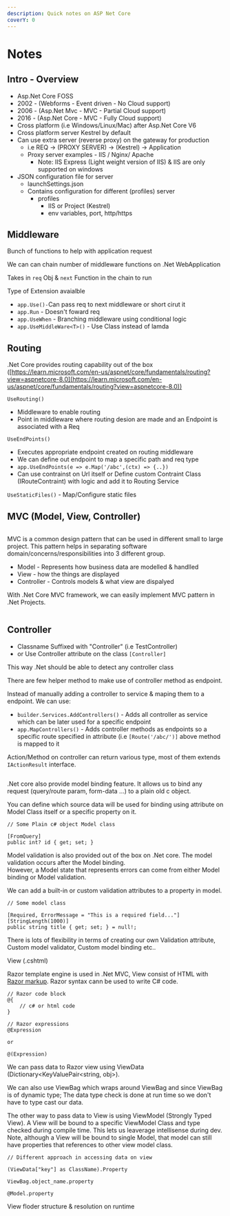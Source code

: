 ```yaml
---
description: Quick notes on ASP Net Core
coverY: 0
---
```


# Notes

## Intro - Overview

* Asp.Net Core FOSS
* 2002 - (Webforms - Event driven - No Cloud support)
* 2006 - (Asp.Net Mvc - MVC - Partial Cloud support)
* 2016 - (Asp.Net Core - MVC - Fully Cloud support)
* Cross platform (i.e Windows/Linux/Mac) after Asp.Net Core V6
* Cross platform server Kestrel by default
* Can use extra server (reverse proxy) on the gateway for production
  * i.e REQ -> (PROXY SERVER) -> (Kestrel) -> Application
  * Proxy server examples - IIS / Nginx/ Apache
    * Note: IIS Express (Light weight version of IIS) & IIS are only supported on windows
* JSON configuration file for server
  * launchSettings.json
  * Contains configuration for different (profiles) server
    * profiles
      * IIS or Project (Kestrel)
      * env variables, port, http/https

## Middleware

Bunch of functions to help with application request

We can can chain number of middleware functions on .Net WebApplication

Takes in `req` Obj & `next` Function in the chain to run

Type of Extension avaialble&#x20;

* `app.Use()-`Can pass req to next middleware or short cirut it
* `app.Run` - Doesn't foward req
* `app.UseWhen` - Branching middleware using conditional logic
* `app.UseMiddleWare<T>()` - Use Class instead of lamda

## Routing

.Net Core provides routing capability out of the box ([https://learn.microsoft.com/en-us/aspnet/core/fundamentals/routing?view=aspnetcore-8.0](https://learn.microsoft.com/en-us/aspnet/core/fundamentals/routing?view=aspnetcore-8.0))

`UseRouting()`&#x20;

* &#x20;Middleware to enable routing
* Point in middleware where  routing desion are made and an Endpoint is associated with a Req

`UseEndPoints()`

* Executes appropriate endpoint created on routing middleware
* We can define out endpoint to map a specific path and req type
* `app.UseEndPoints(e => e.Map('/abc',(ctx) => {..})`&#x20;
* Can use contrainst on Url itself or Define custom Contraint Class (IRouteContraint) with logic and add it to Routing Service

&#x20;`UseStaticFiles()` - Map/Configure static files

## MVC (Model, View, Controller)

<figure><img src="../../.gitbook/assets/mvc (1).png" alt=""><figcaption></figcaption></figure>

MVC is a common design pattern that can be used in different small to large project. This pattern helps in separating software domain/concerns/responsibilities into 3 different group.

* Model - Represents how business data are modelled & handlled
* View - how the things are displayed
* Controller - Controls models & what view are dispalyed

With .Net Core MVC framework, we can easily implement MVC pattern in .Net Projects.

<figure><img src="../../.gitbook/assets/mvc flow.png" alt=""><figcaption></figcaption></figure>

## Controller

* Classname Suffixed with "Controller" (i.e TestController)
* or Use Controller attribute on the class `[Controller]`&#x20;

This way .Net should be able to detect any controller class

There are few helper method to make use of controller method as endpoint.

Instead of manually adding a controller to service & maping them to a endpoint. We can use:

* `builder.Services.AddControllers()` - Adds all controller as service which can be later used for a specific endpoint
* `app.MapControllers()` - Adds controller methods as endpoints so a specific route specified in attribute (i.e `[Route('/abc/')]` above method is mapped to it

Action/Method on controller can return various type, most of them extends `IActionResult` interface.&#x20;

<figure><img src="../../.gitbook/assets/IActionResult.png" alt=""><figcaption></figcaption></figure>

.Net core also provide model binding feature. It allows us to bind any request (query/route param, form-data ...) to a plain old c object.

You can define which source data will be used for binding using attribute on Model Class itself or a specific property on it.

```
// Some Plain c# object Model class

[FromQuery]
public int? id { get; set; }
```

Model validation is also provided out of the box on .Net core. The model validation occurs after the Model binding. \
However, a Model state that represents errors can come from either Model binding or Model validation.

We can add a built-in or custom validation attributes to a property in model.

```
// Some model class

[Required, ErrorMessage = "This is a required field..."]
[StringLength(1000)]
public string title { get; set; } = null!;
```

There is lots of flexibility in terms of creating our own Validation attribute, Custom model validator, Custom model binding etc..

View (.cshtml)

Razor template engine is used in .Net MVC, View consist of HTML with[ Razor markup](https://learn.microsoft.com/en-us/aspnet/core/mvc/views/razor?view=aspnetcore-8.0). Razor syntax cann be used to write C# code.&#x20;

```
// Razor code block
@{
    // c# or html code
}
```

```
// Razor expressions
@Expression

or 

@(Expression)
```

We can pass data to Razor view using ViewData (Dictionary\<KeyValuePair\<string, obj>).

&#x20;We can also use ViewBag which wraps around ViewBag and since ViewBag is of dynamic type; The data type check is done at run time so we don't have to type cast our data.

The other way to pass data to View is using ViewModel (Strongly Typed View). A View will be bound to a specific ViewModel Class and type checked during compile time. This lets us leaverage intellisense during dev. Note, although a View will be bound to single Model, that model can still have properties that references to other view model class.

```
// Different approach in accessing data on view 

(ViewData["key"] as ClassName).Property

ViewBag.object_name.property

@Model.property
```

View floder structure & resolution on runtime

<figure><img src="../../.gitbook/assets/ViewResolution.png" alt=""><figcaption></figcaption></figure>
